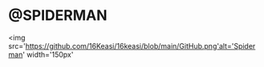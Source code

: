 # @SPIDERMAN 

<img src='https://github.com/16Keasi/16keasi/blob/main/GitHub.png'alt='Spiderman' width='150px'

